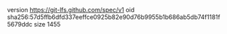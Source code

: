 version https://git-lfs.github.com/spec/v1
oid sha256:57d5ffb6dfd337eeffce0925b82e90d76b9955b1b686ab5db74f1181f5679ddc
size 1455
